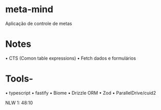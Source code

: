 # meta-mind
Aplicação de controle de metas

# Notes
• CTS (Comon table expressions)
• Fetch dados e formulários

# Tools-
• typescript
• fastify
• Biome
• Drizzle ORM
• Zod
• ParallelDrive/cuid2


NLW 1: 48:10